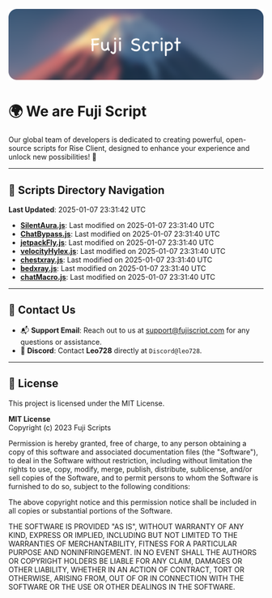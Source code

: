 ![Banner](.github/b.webp)

# 🌍 **We are Fuji Script**

Our global team of developers is dedicated to creating powerful, open-source scripts for Rise Client, designed to enhance your experience and unlock new possibilities! 🌟

---
<!-- SCRIPTS_NAVIGATION_START -->
## 📂 **Scripts Directory Navigation**

**Last Updated**: 2025-01-07 23:31:42 UTC

- **[SilentAura.js](scripts/SilentAura.js)**: Last modified on 2025-01-07 23:31:40 UTC
- **[ChatBypass.js](scripts/ChatBypass.js)**: Last modified on 2025-01-07 23:31:40 UTC
- **[jetpackFly.js](scripts/jetpackFly.js)**: Last modified on 2025-01-07 23:31:40 UTC
- **[velocityHylex.js](scripts/velocityHylex.js)**: Last modified on 2025-01-07 23:31:40 UTC
- **[chestxray.js](scripts/chestxray.js)**: Last modified on 2025-01-07 23:31:40 UTC
- **[bedxray.js](scripts/bedxray.js)**: Last modified on 2025-01-07 23:31:40 UTC
- **[chatMacro.js](scripts/chatMacro.js)**: Last modified on 2025-01-07 23:31:40 UTC

<!-- SCRIPTS_NAVIGATION_END -->

---

## 💬 **Contact Us**  
- 📬 **Support Email**: Reach out to us at [support@fujiscript.com](mailto:support@fujiscript.com) for any questions or assistance.  
- 💬 **Discord**: Contact **Leo728** directly at `Discord@leo728`.

---

## 📜 **License**

This project is licensed under the MIT License.  

**MIT License**  
Copyright (c) 2023 Fuji Scripts  

Permission is hereby granted, free of charge, to any person obtaining a copy of this software and associated documentation files (the "Software"), to deal in the Software without restriction, including without limitation the rights to use, copy, modify, merge, publish, distribute, sublicense, and/or sell copies of the Software, and to permit persons to whom the Software is furnished to do so, subject to the following conditions:  

The above copyright notice and this permission notice shall be included in all copies or substantial portions of the Software.  

THE SOFTWARE IS PROVIDED "AS IS", WITHOUT WARRANTY OF ANY KIND, EXPRESS OR IMPLIED, INCLUDING BUT NOT LIMITED TO THE WARRANTIES OF MERCHANTABILITY, FITNESS FOR A PARTICULAR PURPOSE AND NONINFRINGEMENT. IN NO EVENT SHALL THE AUTHORS OR COPYRIGHT HOLDERS BE LIABLE FOR ANY CLAIM, DAMAGES OR OTHER LIABILITY, WHETHER IN AN ACTION OF CONTRACT, TORT OR OTHERWISE, ARISING FROM, OUT OF OR IN CONNECTION WITH THE SOFTWARE OR THE USE OR OTHER DEALINGS IN THE SOFTWARE.  
